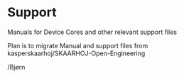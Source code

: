 # Support
Manuals for Device Cores and other relevant support files

Plan is to migrate Manual and support files from kasperskaarhoj/SKAARHOJ-Open-Engineering

/Bjørn
